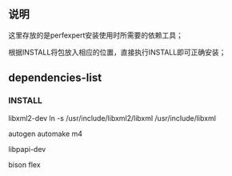 ## 说明

这里存放的是perfexpert安装使用时所需要的依赖工具；

根据INSTALL将包放入相应的位置，直接执行INSTALL即可正确安装；


## dependencies-list

### INSTALL

libxml2-dev
ln -s /usr/include/libxml2/libxml /usr/include/libxml

autogen
automake
m4

libpapi-dev

bison flex

